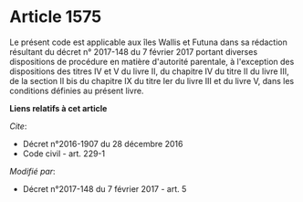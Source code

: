 # Article 1575

Le présent code est applicable aux îles Wallis et Futuna dans sa rédaction résultant du décret n° 2017-148 du 7 février 2017
portant diverses dispositions de procédure en matière d'autorité parentale, à l'exception des dispositions des titres IV et V
du livre II, du chapitre IV du titre II du livre III, de la section II bis du chapitre IX du titre Ier du livre III et du
livre V, dans les conditions définies au présent livre.

**Liens relatifs à cet article**

_Cite_:

  - Décret n°2016-1907 du 28 décembre 2016
  - Code civil - art. 229-1

_Modifié par_:

  - Décret n°2017-148 du 7 février 2017 - art. 5
